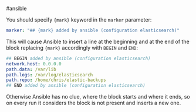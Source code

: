 #ansible

You should specify `{mark}` keyword in the `marker` parameter:

```yaml
marker: "## {mark} added by ansible (configuration elasticsearch)"
```

This will cause Ansible to insert a line at the beginning and at the end of the block replacing `{mark}` accordingly with `BEGIN` and `END`:

```yaml
## BEGIN added by ansible (configuration elasticsearch)
network.host: 0.0.0.0
path.data: /var/lib
path.logs: /var/log/elasticsearch
path.repo: /home/chris/elastic-backups
## END added by ansible (configuration elasticsearch)
```

Otherwise Ansible has no clue, where the block starts and where it ends, so on every run it considers the block is not present and inserts a new one.
